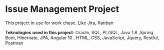# Issue Management Project
This project in use for work chase. Like Jira, Kanban

**Teknologies used in this project**: Oracle, SQL, PL/SQL, Java 1.8 ,Spring Boot, Hibernate, JPA, Angular 10 , HTML, CSS, JavaScript, Jquery, Restful, Postman
